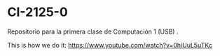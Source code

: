 # CI-2125-0
Repositorio para la primera clase de Computación 1 (USB) .

This is how we do it: https://www.youtube.com/watch?v=0hiUuL5uTKc
